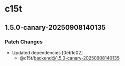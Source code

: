 # c15t

## 1.5.0-canary-20250908140135

### Patch Changes

- Updated dependencies [0eb1e02]
  - @c15t/backend@1.5.0-canary-20250908140135
